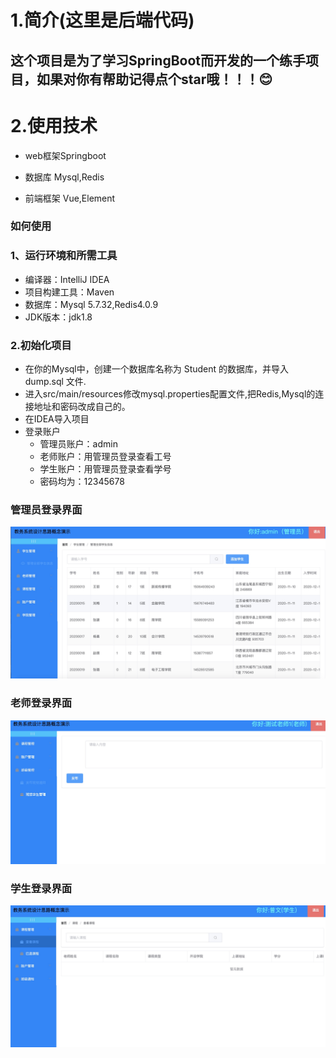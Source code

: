 # 1.简介(这里是后端代码)
## 这个项目是为了学习SpringBoot而开发的一个练手项目，如果对你有帮助记得点个star哦！！！😊

# 2.使用技术
* web框架Springboot

* 数据库 Mysql,Redis

* 前端框架 Vue,Element

### 如何使用
### 1、运行环境和所需工具
* 编译器：IntelliJ IDEA
* 项目构建工具：Maven
* 数据库：Mysql 5.7.32,Redis4.0.9
* JDK版本：jdk1.8
### 2.初始化项目
* 在你的Mysql中，创建一个数据库名称为 Student 的数据库，并导入 dump.sql 文件.
* 进入src/main/resources修改mysql.properties配置文件,把Redis,Mysql的连接地址和密码改成自己的。
* 在IDEA导入项目
* 登录账户
  * 管理员账户：admin
  * 老师账户：用管理员登录查看工号
  * 学生账户：用管理员登录查看学号
  * 密码均为：12345678
### 管理员登录界面
![image](https://github.com/jym66/StudentManageSystem/blob/master/img/admin.jpg)
### 老师登录界面
![image](https://github.com/jym66/StudentManageSystem/blob/master/img/teacher.jpg)
### 学生登录界面
![image](https://github.com/jym66/StudentManageSystem/blob/master/img/student.jpg)